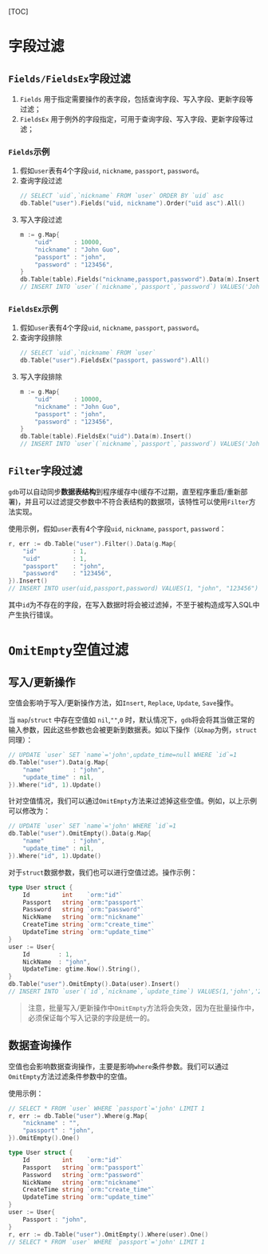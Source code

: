 [TOC]

# 字段过滤

## `Fields/FieldsEx`字段过滤

1. `Fields` 用于指定需要操作的表字段，包括查询字段、写入字段、更新字段等过滤；
1. `FieldsEx` 用于例外的字段指定，可用于查询字段、写入字段、更新字段等过滤；

### `Fields`示例
1. 假如`user`表有4个字段`uid`, `nickname`, `passport`, `password`。
1. 查询字段过滤
    ```go
    // SELECT `uid`,`nickname` FROM `user` ORDER BY `uid` asc
    db.Table("user").Fields("uid, nickname").Order("uid asc").All()
    ```
1. 写入字段过滤
    ```go
    m := g.Map{
        "uid"      : 10000,
        "nickname" : "John Guo",
        "passport" : "john",
        "password" : "123456",
    }
    db.Table(table).Fields("nickname,passport,password").Data(m).Insert()
    // INSERT INTO `user`(`nickname`,`passport`,`password`) VALUES('John Guo','john','123456')
    ```
    
### `FieldsEx`示例
1. 假如`user`表有4个字段`uid`, `nickname`, `passport`, `password`。
1. 查询字段排除
    ```go
    // SELECT `uid`,`nickname` FROM `user`
    db.Table("user").FieldsEx("passport, password").All()
    ```
1. 写入字段排除
    ```go
    m := g.Map{
        "uid"      : 10000,
        "nickname" : "John Guo",
        "passport" : "john",
        "password" : "123456",
    }
    db.Table(table).FieldsEx("uid").Data(m).Insert()
    // INSERT INTO `user`(`nickname`,`passport`,`password`) VALUES('John Guo','john','123456')
    ```
    
## `Filter`字段过滤

`gdb`可以自动同步**数据表结构**到程序缓存中(缓存不过期，直至程序重启/重新部署)，并且可以过滤提交参数中不符合表结构的数据项，该特性可以使用`Filter`方法实现。

使用示例，假如`user`表有4个字段`uid`, `nickname`, `passport`, `password`：
```go
r, err := db.Table("user").Filter().Data(g.Map{
    "id"          : 1,
    "uid"         : 1,
    "passport"    : "john",
    "password"    : "123456",
}).Insert()
// INSERT INTO user(uid,passport,password) VALUES(1, "john", "123456")
```
其中`id`为不存在的字段，在写入数据时将会被过滤掉，不至于被构造成写入SQL中产生执行错误。


# `OmitEmpty`空值过滤

## 写入/更新操作

空值会影响于写入/更新操作方法，如`Insert`, `Replace`, `Update`, `Save`操作。

当 `map`/`struct` 中存在空值如 `nil`,`""`,`0` 时，默认情况下，`gdb`将会将其当做正常的输入参数，因此这些参数也会被更新到数据表。如以下操作（以`map`为例，`struct`同理）：
```go
// UPDATE `user` SET `name`='john',update_time=null WHERE `id`=1
db.Table("user").Data(g.Map{
    "name"        : "john",
    "update_time" : nil,
}).Where("id", 1).Update()
```
针对空值情况，我们可以通过`OmitEmpty`方法来过滤掉这些空值。例如，以上示例可以修改为：
```go
// UPDATE `user` SET `name`='john' WHERE `id`=1
db.Table("user").OmitEmpty().Data(g.Map{
    "name"        : "john",
    "update_time" : nil,
}).Where("id", 1).Update()
```
对于`struct`数据参数，我们也可以进行空值过滤。操作示例：
```go
type User struct {
    Id         int    `orm:"id"`
    Passport   string `orm:"passport"`
    Password   string `orm:"password"`
    NickName   string `orm:"nickname"`
    CreateTime string `orm:"create_time"`
    UpdateTime string `orm:"update_time"`
}
user := User{
    Id        : 1,
    NickName  : "john",
    UpdateTime: gtime.Now().String(),
}
db.Table("user").OmitEmpty().Data(user).Insert()
// INSERT INTO `user`(`id`,`nickname`,`update_time`) VALUES(1,'john','2019-10-01 12:00:00')
```

> 注意，批量写入/更新操作中`OmitEmpty`方法将会失效，因为在批量操作中，必须保证每个写入记录的字段是统一的。

## 数据查询操作

空值也会影响数据查询操作，主要是影响`where`条件参数。我们可以通过`OmitEmpty`方法过滤条件参数中的空值。

使用示例：
```go
// SELECT * FROM `user` WHERE `passport`='john' LIMIT 1
r, err := db.Table("user").Where(g.Map{
    "nickname" : "",
    "passport" : "john",
}).OmitEmpty().One()
```

```go
type User struct {
    Id         int    `orm:"id"`
    Passport   string `orm:"passport"`
    Password   string `orm:"password"`
    NickName   string `orm:"nickname"`
    CreateTime string `orm:"create_time"`
    UpdateTime string `orm:"update_time"`
}
user := User{
    Passport : "john",
}
r, err := db.Table("user").OmitEmpty().Where(user).One()
// SELECT * FROM `user` WHERE `passport`='john' LIMIT 1
```






